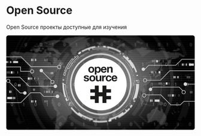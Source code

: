 Open Source
===================

Open Source проекты доступные для изучения

![picture](../assets/images/common/open.png)
